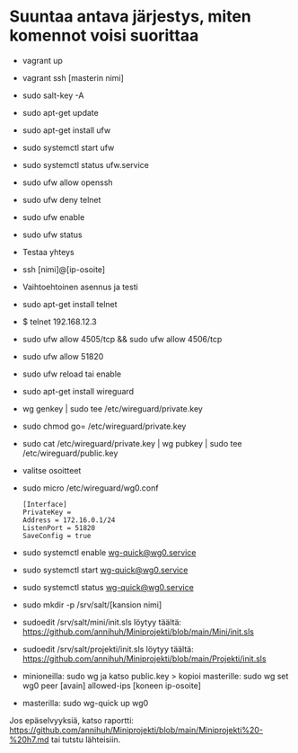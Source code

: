 # Suuntaa antava järjestys, miten komennot voisi suorittaa
-  vagrant up
- vagrant ssh [masterin nimi]
- sudo salt-key -A
- sudo apt-get update
- sudo apt-get install ufw
- sudo systemctl start ufw
- sudo systemctl status ufw.service
- sudo ufw allow openssh
- sudo ufw deny telnet
- sudo ufw enable
- sudo ufw status
- Testaa yhteys
- ssh [nimi]@[ip-osoite]
- Vaihtoehtoinen asennus ja testi
- sudo apt-get install telnet
- $ telnet 192.168.12.3
- sudo ufw allow 4505/tcp && sudo ufw allow 4506/tcp
- sudo ufw allow 51820
- sudo ufw reload tai enable
    
- sudo apt-get install wireguard
- wg genkey | sudo tee /etc/wireguard/private.key
- sudo chmod go= /etc/wireguard/private.key
- sudo cat /etc/wireguard/private.key | wg pubkey | sudo tee /etc/wireguard/public.key
- valitse osoitteet
- sudo micro /etc/wireguard/wg0.conf 

      [Interface]
      PrivateKey = 
      Address = 172.16.0.1/24
      ListenPort = 51820
      SaveConfig = true

- sudo systemctl enable wg-quick@wg0.service
- sudo systemctl start wg-quick@wg0.service
- sudo systemctl status wg-quick@wg0.service   
- sudo mkdir -p /srv/salt/[kansion nimi]
- sudoedit /srv/salt/mini/init.sls löytyy täältä: https://github.com/annihuh/Miniprojekti/blob/main/Mini/init.sls
- sudoedit /srv/salt/projekti/init.sls löytyy täältä: https://github.com/annihuh/Miniprojekti/blob/main/Projekti/init.sls
- minioneilla: sudo wg ja katso public.key > kopioi masterille: sudo wg set wg0 peer [avain] allowed-ips [koneen ip-osoite]
- masterilla: sudo wg-quick up wg0 
    
Jos epäselvyyksiä, katso raportti: https://github.com/annihuh/Miniprojekti/blob/main/Miniprojekti%20-%20h7.md tai tutstu lähteisiin.
